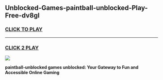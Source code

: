 
## Unblocked-Games-paintball-unblocked-Play-Free-dv8gl
<h3>
<a href="https://premium76.site?title=paintball-unblocked&ref=18A1">CLICK TO PLAY</a></h3>
<hr>

<h3>
<a href="https://premium76.site?title=paintball-unblocked&ref=18A1">CLICK 2 PLAY</a>
  
</h3>

<a href="https://premium76.site?title=paintball-unblocked&ref=18A1"><img src="https://clearcache.store/games.png"></a>


**paintball-unblocked games unblocked: Your Gateway to Fun and Accessible Online Gaming**
